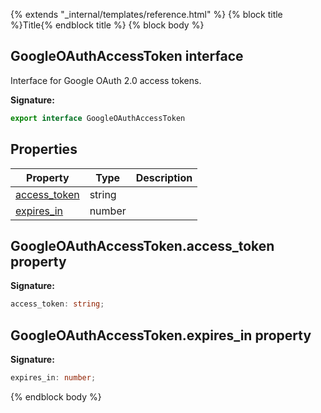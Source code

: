 {% extends "_internal/templates/reference.html" %}
{% block title %}Title{% endblock title %}
{% block body %}

## GoogleOAuthAccessToken interface

Interface for Google OAuth 2.0 access tokens.

<b>Signature:</b>

```typescript
export interface GoogleOAuthAccessToken 
```

## Properties

|  Property | Type | Description |
|  --- | --- | --- |
|  [access\_token](./firebase-admin_auth.googleoauthaccesstoken.md#googleoauthaccesstokenaccess_token_property) | string |  |
|  [expires\_in](./firebase-admin_auth.googleoauthaccesstoken.md#googleoauthaccesstokenexpires_in_property) | number |  |

## GoogleOAuthAccessToken.access\_token property

<b>Signature:</b>

```typescript
access_token: string;
```

## GoogleOAuthAccessToken.expires\_in property

<b>Signature:</b>

```typescript
expires_in: number;
```
{% endblock body %}

